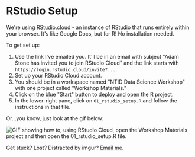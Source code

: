# RStudio Setup

We're using [RStudio.cloud](https://rstudio.cloud/) - an instance of RStudio that runs entirely within your browser. It's like Google Docs, but for R! No installation needed.

To get set up:
1. Use the link I've emailed you. It'll be in an email with subject "Adam Stone has invited you to join RStudio Cloud" and the link starts with `https://login.rstudio.cloud/invite?...`. 
2. Set up your RStudio Cloud account. 
3. You should be in a workspace named "NTID Data Science Workshop" with one project called "Workshop Materials." 
4. Click on the blue "Start" button to deploy and open the R project.
5. In the lower-right pane, click on `01_rstudio_setup.R` and follow the instructions in that file.

Or...you know, just look at the gif below: 

![GIF showing how to, using RStudio Cloud, open the Workshop Materials project and then open the 01_rstudio_setup.R file.](img/rstudio_project.gif)

Get stuck? Lost? Distracted by imgur? [Email me](mailto:adamstone@gmail.com).
